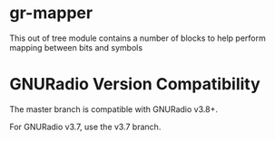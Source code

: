 # gr-mapper


This out of tree module contains a number of blocks to help perform mapping between bits and symbols


# GNURadio Version Compatibility

The master branch is compatible with GNURadio v3.8+.

For GNURadio v3.7, use the v3.7 branch.
